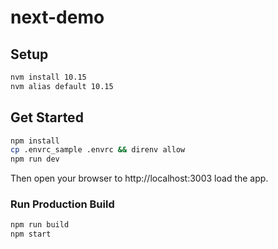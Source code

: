 # next-demo

## Setup

```sh
nvm install 10.15
nvm alias default 10.15
```

## Get Started

```sh
npm install
cp .envrc_sample .envrc && direnv allow
npm run dev
```

Then open your browser to http://localhost:3003 load the app.

### Run Production Build

```sh
npm run build
npm start
```
